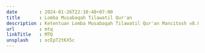 ```yaml
---
date        : 2024-01-26T22:10:48+07:00
title       : Lomba Musabaqah Tilawatil Qur'an
description : Ketentuan Lomba Musabaqah Tilawatil Qur'an Mancitosh v8.0 Competition MAN 1 Ponorogo
url         : mtq
linkTitle   : MTQ
unsplash    : ocEpT2tKX5c
---
```

